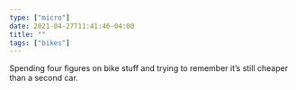 ```yaml
---
type: ["micro"]
date: 2021-04-27T11:41:46-04:00
title: ""
tags: ["bikes"]
---
```

Spending four figures on bike stuff and trying to remember it’s still cheaper than a second car.
